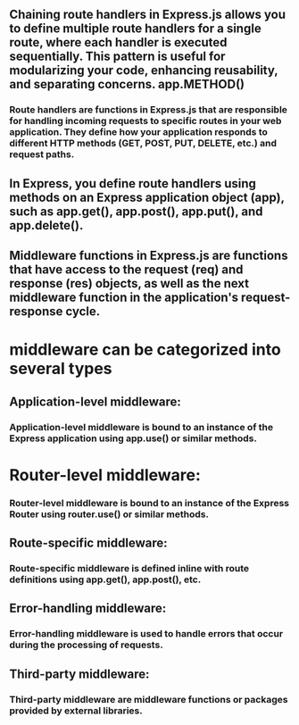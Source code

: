 ## Chaining route handlers in Express.js allows you to define multiple route handlers for a single route, where each handler is executed sequentially. This pattern is useful for modularizing your code, enhancing reusability, and separating concerns. app.METHOD()

### Route handlers are functions in Express.js that are responsible for handling incoming requests to specific routes in your web application. They define how your application responds to different HTTP methods (GET, POST, PUT, DELETE, etc.) and request paths.

## In Express, you define route handlers using methods on an Express application object (app), such as app.get(), app.post(), app.put(), and app.delete().

## Middleware functions in Express.js are functions that have access to the request (req) and response (res) objects, as well as the next middleware function in the application's request-response cycle.

# middleware can be categorized into several types

## Application-level middleware:

### Application-level middleware is bound to an instance of the Express application using app.use() or similar methods.

# Router-level middleware:

### Router-level middleware is bound to an instance of the Express Router using router.use() or similar methods.

## Route-specific middleware:

### Route-specific middleware is defined inline with route definitions using app.get(), app.post(), etc.

## Error-handling middleware:

### Error-handling middleware is used to handle errors that occur during the processing of requests.

## Third-party middleware:

### Third-party middleware are middleware functions or packages provided by external libraries.
